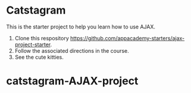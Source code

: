 # Catstagram

This is the starter project to help you learn how to use AJAX.

1. Clone this respository
   https://github.com/appacademy-starters/ajax-project-starter.
1. Follow the associated directions in the course.
1. See the cute kitties.
# catstagram-AJAX-project
